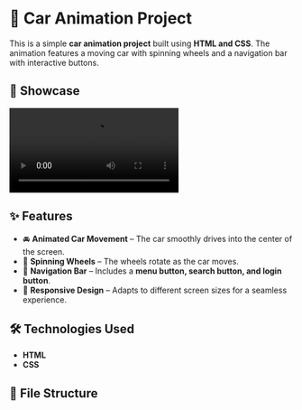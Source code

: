 # 🚗 Car Animation Project

This is a simple **car animation project** built using **HTML and CSS**. The animation features a moving car with spinning wheels and a navigation bar with interactive buttons.

## 📸 Showcase

![Car Animation](Car.mp4)  


## ✨ Features
- 🚘 **Animated Car Movement** – The car smoothly drives into the center of the screen.
- 🏁 **Spinning Wheels** – The wheels rotate as the car moves.
- 📌 **Navigation Bar** – Includes a **menu button, search button, and login button**.
- 📱 **Responsive Design** – Adapts to different screen sizes for a seamless experience.

## 🛠️ Technologies Used
- **HTML**
- **CSS**

## 📂 File Structure
